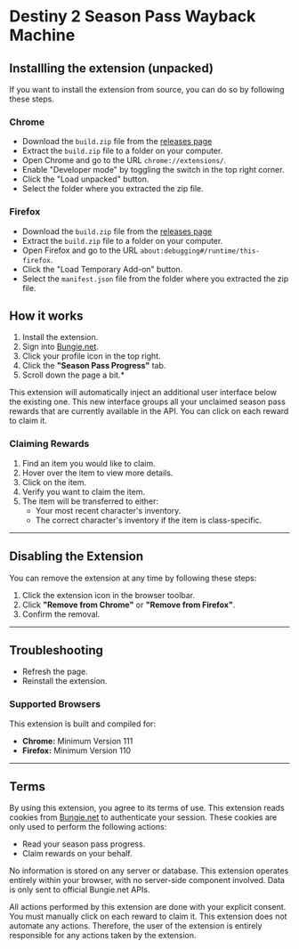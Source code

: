 # Destiny 2 Season Pass Wayback Machine

## Installling the extension (unpacked)

If you want to install the extension from source, you can do so by following these steps.

### Chrome

- Download the `build.zip` file from the [releases page](https://github.com/owens1127/Destiny-2-Season-Pass-Wayback-Machine/releases/latest)
- Extract the `build.zip` file to a folder on your computer.
- Open Chrome and go to the URL `chrome://extensions/`.
- Enable "Developer mode" by toggling the switch in the top right corner.
- Click the "Load unpacked" button.
- Select the folder where you extracted the zip file.

### Firefox

- Download the `build.zip` file from the [releases page](https://github.com/owens1127/Destiny-2-Season-Pass-Wayback-Machine/releases/latest)
- Extract the `build.zip` file to a folder on your computer.
- Open Firefox and go to the URL `about:debugging#/runtime/this-firefox`.
- Click the "Load Temporary Add-on" button.
- Select the `manifest.json` file from the folder where you extracted the zip file.

## How it works

1. Install the extension.
2. Sign into [Bungie.net](https://www.bungie.net/7/en/Seasons/PreviousSeason).
3. Click your profile icon in the top right.
4. Click the **"Season Pass Progress"** tab.
5. Scroll down the page a bit.\*

This extension will automatically inject an additional user interface below the existing one. This new interface groups all your unclaimed season pass rewards that are currently available in the API. You can click on each reward to claim it.

### Claiming Rewards

1. Find an item you would like to claim.
2. Hover over the item to view more details.
3. Click on the item.
4. Verify you want to claim the item.
5. The item will be transferred to either:
   - Your most recent character's inventory.
   - The correct character's inventory if the item is class-specific.

---

## Disabling the Extension

You can remove the extension at any time by following these steps:

1. Click the extension icon in the browser toolbar.
2. Click **"Remove from Chrome"** or **"Remove from Firefox"**.
3. Confirm the removal.

---

## Troubleshooting

- Refresh the page.
- Reinstall the extension.

### Supported Browsers

This extension is built and compiled for:

- **Chrome:** Minimum Version 111
- **Firefox:** Minimum Version 110

---

## Terms

By using this extension, you agree to its terms of use. This extension reads cookies from [Bungie.net](https://www.bungie.net) to authenticate your session. These cookies are only used to perform the following actions:

- Read your season pass progress.
- Claim rewards on your behalf.

No information is stored on any server or database. This extension operates entirely within your browser, with no server-side component involved. Data is only sent to official Bungie.net APIs.

All actions performed by this extension are done with your explicit consent. You must manually click on each reward to claim it. This extension does not automate any actions. Therefore, the user of the extension is entirely responsible for any actions taken by the extension.
